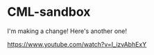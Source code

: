 # CML-sandbox

I'm making a change!
Here's another one!

https://www.youtube.com/watch?v=I_izvAbhExY
